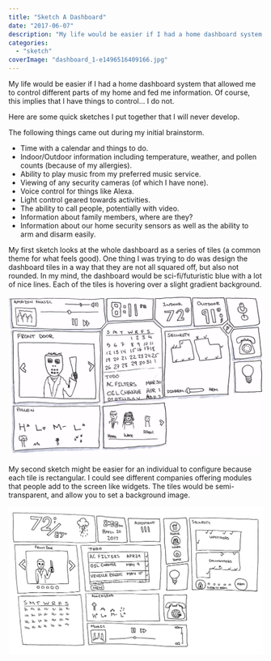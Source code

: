 ```yaml
---
title: "Sketch A Dashboard"
date: "2017-06-07"
description: "My life would be easier if I had a home dashboard system that allowed me to control different parts of my home and fed me information. Of course, this implies that I have things to control... I do not."
categories: 
  - "sketch"
coverImage: "dashboard_1-e1496516409166.jpg"
---
```


My life would be easier if I had a home dashboard system that allowed me to control different parts of my home and fed me information. Of course, this implies that I have things to control... I do not.

Here are some quick sketches I put together that I will never develop.

The following things came out during my initial brainstorm.

- Time with a calendar and things to do.
- Indoor/Outdoor information including temperature, weather, and pollen counts (because of my allergies).
- Ability to play music from my preferred music service.
- Viewing of any security cameras (of which I have none).
- Voice control for things like Alexa.
- Light control geared towards activities.
- The ability to call people, potentially with video.
- Information about family members, where are they?
- Information about our home security sensors as well as the ability to arm and disarm easily.

My first sketch looks at the whole dashboard as a series of tiles (a common theme for what feels good). One thing I was trying to do was design the dashboard tiles in a way that they are not all squared off, but also not rounded. In my mind, the dashboard would be sci-fi/futuristic blue with a lot of nice lines. Each of the tiles is hovering over a slight gradient background.

![Dashboard_1](./images/dashboard_1-e1496516409166.jpg)

My second sketch might be easier for an individual to configure because each tile is rectangular. I could see different companies offering modules that people add to the screen like widgets. The tiles would be semi-transparent, and allow you to set a background image.

![Dashboard_2.jpg](./images/dashboard_2.jpg)
